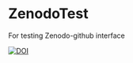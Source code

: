 # ZenodoTest
For testing Zenodo-github interface

[![DOI](https://sandbox.zenodo.org/badge/753029766.svg)](https://sandbox.zenodo.org/doi/10.5072/zenodo.26320)
